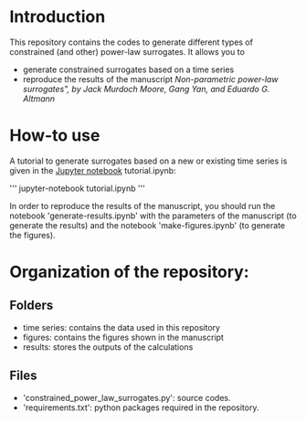 # Introduction
This repository contains the codes to generate different types of constrained (and other) power-law surrogates. It allows you to

- generate constrained surrogates based on a time series
- reproduce the results of the manuscript *Non-parametric power-law surrogates", by Jack Murdoch Moore, Gang Yan, and Eduardo G. Altmann*


# How-to use


A tutorial to generate surrogates based on a new or existing time series is given in the [Jupyter notebook](https://jupyter.org/) tutorial.ipynb:

'''
jupyter-notebook tutorial.ipynb
'''

In order to reproduce the results of the manuscript, you should run the notebook 'generate-results.ipynb' with the parameters of the manuscript (to generate the results) and the notebook 'make-figures.ipynb' (to generate the figures).


# Organization of the repository:

## Folders

- time series: contains the data used in this repository
- figures: contains the figures shown in the manuscript
- results: stores the outputs of the calculations

## Files

- 'constrained_power_law_surrogates.py': source codes.
- 'requirements.txt': python packages required in the repository.
